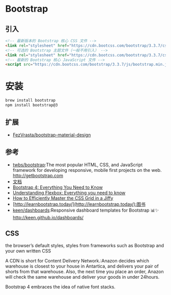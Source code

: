 # Bootstrap


## 引入

```html
<!-- 最新版本的 Bootstrap 核心 CSS 文件 -->
<link rel="stylesheet" href="https://cdn.bootcss.com/bootstrap/3.3.7/css/bootstrap.min.css" integrity="sha384-BVYiiSIFeK1dGmJRAkycuHAHRg32OmUcww7on3RYdg4Va+PmSTsz/K68vbdEjh4u" crossorigin="anonymous">
<!-- 可选的 Bootstrap 主题文件（一般不用引入） -->
<link rel="stylesheet" href="https://cdn.bootcss.com/bootstrap/3.3.7/css/bootstrap-theme.min.css" integrity="sha384-rHyoN1iRsVXV4nD0JutlnGaslCJuC7uwjduW9SVrLvRYooPp2bWYgmgJQIXwl/Sp" crossorigin="anonymous">
<!-- 最新的 Bootstrap 核心 JavaScript 文件 -->
<script src="https://cdn.bootcss.com/bootstrap/3.3.7/js/bootstrap.min.js" integrity="sha384-Tc5IQib027qvyjSMfHjOMaLkfuWVxZxUPnCJA7l2mCWNIpG9mGCD8wGNIcPD7Txa" crossorigin="anonymous"></script>
```

# 安装

```sh
brew install bootstrap
npm install bootstrap@3
```

## 扩展

* [FezVrasta/bootstrap-material-design](https://github.com/FezVrasta/bootstrap-material-design)

## 参考

* [twbs/bootstrap](https://github.com/twbs/bootstrap):The most popular HTML, CSS, and JavaScript framework for developing responsive, mobile first projects on the web. http://getbootstrap.com
* [文档](http://getbootstrap.com/)
* [Bootstrap 4: Everything You Need to Know](https://medium.freecodecamp.org/bootstrap-4-everything-you-need-to-know-c750991f6784)
* [Understanding Flexbox: Everything you need to know](https://medium.freecodecamp.org/understanding-flexbox-everything-you-need-to-know-b4013d4dc9af)
* [How to Efficiently Master the CSS Grid in a Jiffy](https://medium.com/flexbox-and-grids/how-to-efficiently-master-the-css-grid-in-a-jiffy-585d0c213577)
* [http://learnbootstrap.today/](http://learnbootstrap.today/):图书
* [keen/dashboards](https://github.com/keen/dashboards):Responsive dashboard templates for Bootstrap 📊✨ http://keen.github.io/dashboards/

## CSS

the browser’s default styles, styles from frameworks such as Bootstrap and your own written CSS

A CDN is short for Content Delivery Network.:Anazon decides which warehouse is closest to your house in Antartica, and delivers your pair of shorts from that warehouse. Also, the next time you place an order, Anazon will check the same warehouse and deliver your goods in under 24hours.

Bootstrap 4 embraces the idea of native font stacks. 